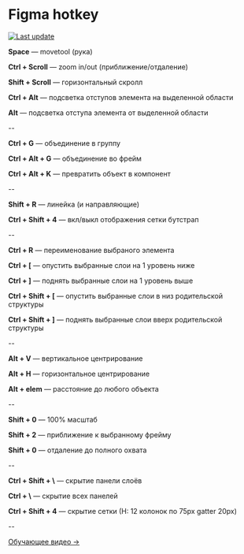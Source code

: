 # Figma hotkey

[![Last update](https://img.shields.io/badge/update-17.07.21-brightgreen)](https://github.com/viktishchenko/figma)


**Space** — movetool (рука)

**Ctrl + Scroll** — zoom in/out (приближение/отдаление)

**Shift + Scroll** — горизонтальный скролл

**Ctrl + Alt** — подсветка отступов элемента на выделенной области

**Alt** — подсветка отступа элемента от выделенной области

--

**Ctrl + G** — объединение в группу

**Ctrl + Alt + G** — объединение во фрейм

**Ctrl + Alt + K** — превратить объект в компонент

--

**Shift + R** — линейка (и направляющие)

**Ctrl + Shift + 4** — вкл/выкл отображения сетки бутстрап

--

**Ctrl + R** — переименование выбраного элемента

**Ctrl + [** — опустить выбранные слои на 1 уровень ниже

**Ctrl + ]** — поднять выбранные слои на 1 уровень выше

**Ctrl + Shift + [** — опустить выбранные слои в низ родительской структуры

**Ctrl + Shift + ]** — поднять выбранные слои вверх родительской структуры

--

**Alt + V** — вертикальное центрирование

**Alt + H** — горизонтальное центрирование

**Alt + elem** — расстояние до любого объекта

--

**Shift + 0** — 100% масштаб

**Shift + 2** — приближение к выбранному фрейму

**Shift + 0** — отдаление до полного охвата

--

**Ctrl + Shift + \\** — скрытие панели слоёв

**Ctrl + \\** — скрытие всех панелей

**Ctrl + Shift + 4** — скрытие сетки (Н: 12 колонок по 75px gatter 20px)

--

[Обучающее видео →](https://www.youtube.com/watch?v=z6mlqOGmjQQ)
